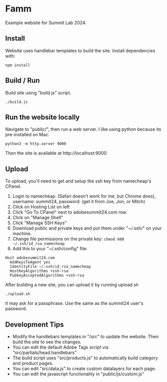 # Famm

Example website for Summit Lab 2024.

## Install

Website uses handlebar templates to build the site. Install dependencies with:

```
npm install
```

## Build / Run

Build site using "build.js" script.

```
./build.js
```

## Run the website locally

Navigate to "public/", then run a web server. I like using python because its pre-installed on Mac.

```
python3 -m http.server 9000
```

Then the site is available at http://localhost:9000

## Upload

To upload, you'll need to get and setup the ssh key from namecheap's CPanel.

1. Login to namecheap. (Safari doesn't work for me, but Chrome does), username: summit24, password: (get it from Joe, Jon, or Mitch)
1. Click on Hosting List on left
1. Click "Go To CPanel" next to adobesummit24.com row.
1. Click on "Manage Shell"
1. Click "Manage SSH Keys"
1. Download public and private keys and put them under "~/.ssh/" on your machine.
1. Change file permissions on the private key: `chmod 600 ~/.ssh/id_rsa_namecheap`
1. Add this to your "~/.ssh/config" file:
```
Host adobesummit24.com
  AddKeysToAgent yes
  IdentityFile ~/.ssh/id_rsa_namecheap
  HostKeyAlgorithms +ssh-rsa
  PubkeyAcceptedAlgorithms +ssh-rsa
```

After building a new site, you can upload it by running upload.sh

```
./upload.sh
```

It may ask for a passphrase. Use the same as the summit24 user's password.

## Development Tips

* Modify the handlebars templates in "/src" to update the website. Then build the site to see the changes.
* You can edit the default Adobe Tags script via "src/partials/head.handlebars"
* The build script uses "src/products.js" to automatically build category and product pages.
* You can edit "src/data.js" to create custom datalayers for each page.
* You can edit the javascript functionality in "public/js/custom.js"





